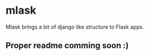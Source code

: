 mlask
=====

Mlask brings a bit of django like structure to Flask apps.

Proper readme comming soon :)
---
